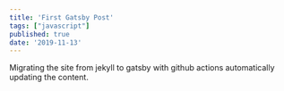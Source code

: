 ```yaml
---
title: 'First Gatsby Post'
tags: ["javascript"]
published: true
date: '2019-11-13'
---
```


Migrating the site from jekyll to gatsby with github actions automatically updating the content.